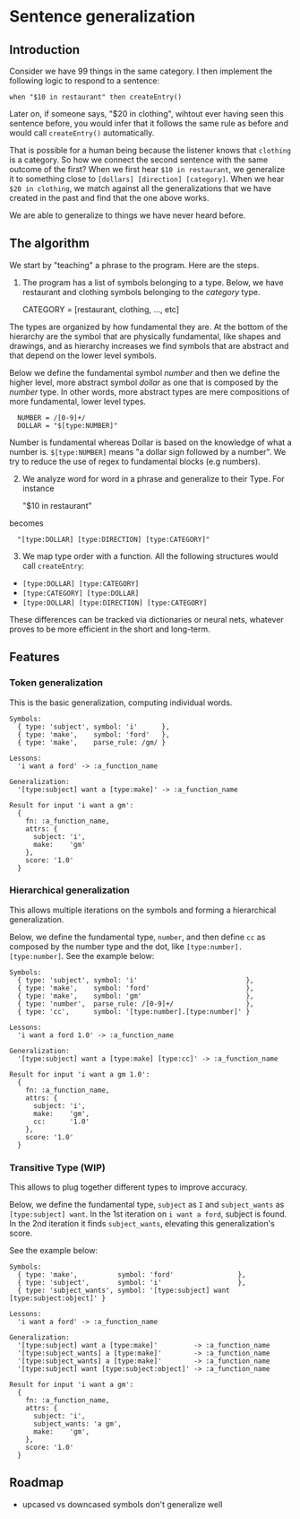 # Sentence generalization 

## Introduction

Consider we have 99 things in the same category. I then implement the following
logic to respond to a sentence:

    when "$10 in restaurant" then createEntry()

Later on, if someone says, "$20 in clothing", wihtout ever having seen this
sentence before, you would infer that it follows the same rule as before and
would call `createEntry()` automatically.

That is possible for a human being because the listener knows that `clothing`
is a category. So how we connect the second sentence with the same outcome of
the first? When we first hear `$10 in restaurant`, we generalize it to
something close to `[dollars] [direction] [category]`. When we hear
`$20 in clothing`, we match against all the generalizations that we have created
in the past and find that the one above works.

We are able to generalize to things we have never heard before.

## The algorithm

We start by "teaching" a phrase to the program. Here are the steps.

1. The program has a list of symbols belonging to a type. Below, we have
restaurant and clothing symbols belonging to the _category_ type.


      CATEGORY = [restaurant, clothing, ..., etc]

  The types are organized by how fundamental they are. At the bottom of the
  hierarchy are the symbol that are physically fundamental, like shapes and
  drawings, and as hierarchy increases we find symbols that are abstract and
  that depend on the lower level symbols.

  Below we define the fundamental symbol _number_ and then we define the higher
  level, more abstract symbol _dollar_ as one that is composed by the
  _number_ type. In other words, more abstract types are mere compositions of
  more fundamental, lower level types.

      NUMBER = /[0-9]+/
      DOLLAR = "$[type:NUMBER]"

  Number is fundamental whereas Dollar is based on the knowledge of what a
  number is. `$[type:NUMBER]` means "a dollar sign followed by a number". We try
  to reduce the use of regex to fundamental blocks (e.g numbers).

2. We analyze word for word in a phrase and generalize to their Type. For
   instance

      "$10 in restaurant"

  becomes

      "[type:DOLLAR] [type:DIRECTION] [type:CATEGORY]"

3. We map type order with a function. All the following structures would call
   `createEntry`:

  * `[type:DOLLAR] [type:CATEGORY]`
  * `[type:CATEGORY] [type:DOLLAR]`
  * `[type:DOLLAR] [type:DIRECTION] [type:CATEGORY]`

  These differences can be tracked via dictionaries or neural nets, whatever
  proves to be more efficient in the short and long-term.

## Features

### Token generalization

This is the basic generalization, computing individual words.

    Symbols:
      { type: 'subject', symbol: 'i'      },
      { type: 'make',    symbol: 'ford'   },
      { type: 'make',    parse_rule: /gm/ }

    Lessons:
      'i want a ford' -> :a_function_name

    Generalization:
      '[type:subject] want a [type:make]' -> :a_function_name

    Result for input 'i want a gm':
      {
        fn: :a_function_name,
        attrs: {
          subject: 'i',
          make:    'gm'
        },
        score: '1.0'
      }

### Hierarchical generalization

This allows multiple iterations on the symbols and forming a hierarchical
generalization.

Below, we define the fundamental type, `number`,  and then define `cc` as
composed by the number type and the dot, like `[type:number].[type:number]`.
See the example below:

    Symbols:
      { type: 'subject', symbol: 'i'                           },
      { type: 'make',    symbol: 'ford'                        },
      { type: 'make',    symbol: 'gm'                          },
      { type: 'number',  parse_rule: /[0-9]+/                  },
      { type: 'cc',      symbol: '[type:number].[type:number]' }

    Lessons:
      'i want a ford 1.0' -> :a_function_name

    Generalization:
      '[type:subject] want a [type:make] [type:cc]' -> :a_function_name

    Result for input 'i want a gm 1.0':
      {
        fn: :a_function_name,
        attrs: {
          subject: 'i',
          make:    'gm',
          cc:      '1.0'
        },
        score: '1.0'
      }

### Transitive Type (WIP)

This allows to plug together different types to improve accuracy.

Below, we define the fundamental type, `subject` as `I` and `subject_wants` as
`[type:subject] want`. In the 1st iteration on `i want a ford`, subject is
found. In the 2nd iteration it finds `subject_wants`, elevating this
generalization's score.

See the example below:

    Symbols:
      { type: 'make',          symbol: 'ford'                },
      { type: 'subject',       symbol: 'i'                   },
      { type: 'subject_wants', symbol: '[type:subject] want [type:subject:object]' }

    Lessons:
      'i want a ford' -> :a_function_name

    Generalization:
      '[type:subject] want a [type:make]'         -> :a_function_name
      '[type:subject_wants] a [type:make]'        -> :a_function_name
      '[type:subject_wants] a [type:make]'        -> :a_function_name
      '[type:subject] want [type:subject:object]' -> :a_function_name

    Result for input 'i want a gm':
      {
        fn: :a_function_name,
        attrs: {
          subject: 'i',
          subject_wants: 'a gm',
          make:    'gm',
        },
        score: '1.0'
      }


## Roadmap

* upcased vs downcased symbols don't generalize well
